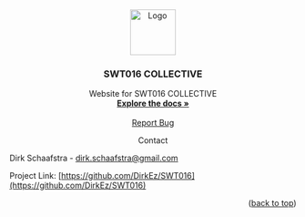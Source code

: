 <a name="readme-top"></a>
<br />
<div align="center">
  <a href="https://github.com/DirkEz/SWT016">
    <img src="https://cdn.discordapp.com/attachments/783349060580016158/1114090650112110592/IMG_6480.jpg" alt="Logo" width="80" height="80">
  </a>
<h3 align="center">SWT016 COLLECTIVE</h3>
  <p align="center">
    Website for SWT016 COLLECTIVE
    <br />
    <a href="https://github.com/DirkEz/SWT016"><strong>Explore the docs »</strong></a>
    <br />
    <br />
    <a href="https://github.com/DirkEz/SWT016/issues">Report Bug</a>
  </p>
</div>

<div align="center" font-size="12">
  Contact
</div>

Dirk Schaafstra - dirk.schaafstra@gmail.com

Project Link: [https://github.com/DirkEz/SWT016](https://github.com/DirkEz/SWT016)

<p align="right">(<a href="#readme-top">back to top</a>)</p>

